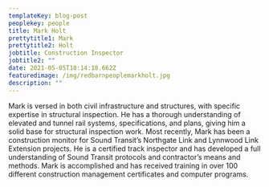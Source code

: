 ```yaml
---
templateKey: blog-post
peoplekey: people
title: Mark Holt
prettytitle1: Mark
prettytitle2: Holt
jobtitle: Construction Inspector
jobtitle2: ""
date: 2021-05-05T18:14:18.662Z
featuredimage: /img/redbarnpeoplemarkholt.jpg
description: ""
---
```

<!--StartFragment-->

Mark is versed in both civil infrastructure and structures, with specific expertise in structural inspection. He has a thorough understanding of elevated and tunnel rail systems, specifications, and plans, giving him a solid base for structural inspection work. Most recently, Mark has been a construction monitor for Sound Transit’s Northgate Link and Lynnwood Link Extension projects. He is a certified track inspector and has developed a full understanding of Sound Transit protocols and contractor’s means and methods. Mark is accomplished and has received training in over 100 different construction management certificates and computer programs.

<!--EndFragment-->